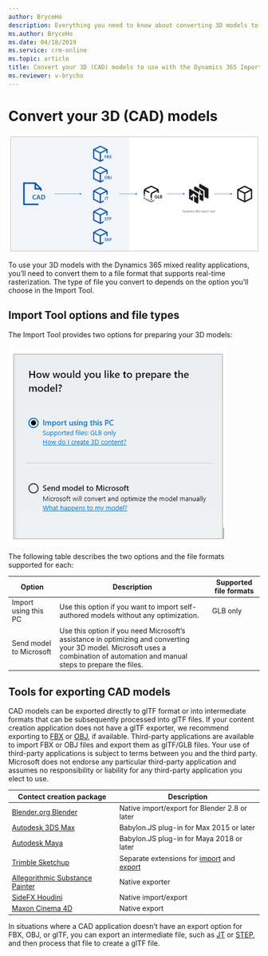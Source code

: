 ```yaml
---
author: BryceHo
description: Everything you need to know about converting 3D models to use with the Dynamics 365 Import Tool (Preview)
ms.author: BryceHo
ms.date: 04/18/2019
ms.service: crm-online
ms.topic: article
title: Convert your 3D (CAD) models to use with the Dynamics 365 Import Tool (Preview)
ms.reviewer: v-brycho
---
```


# Convert your 3D (CAD) models

![Convert flow highlighted](media/convert-flow.PNG "Convert flow highlighted") 

To use your 3D models with the Dynamics 365 mixed reality applications, you’ll need to convert them to a file format that supports real-time rasterization. The type of file you convert to depends on the option you’ll choose in the Import Tool.

## Import Tool options and file types

The Import Tool provides two options for preparing your 3D models: 

![Import Tool options](media/import-tool-options.PNG "Import Tool options") 

The following table describes the two options and the file formats supported for each:

|Option|Description|Supported file formats|
|------------|-----------------------------------------------------------------|-----------------------------|
|Import using this PC|Use this option if you want to import self-authored models without any optimization.|GLB only|
|Send model to Microsoft|Use this option if you need Microsoft’s assistance in optimizing and converting your 3D model. Microsoft uses a combination of automation and manual steps to prepare the files. |

## Tools for exporting CAD models

CAD models can be exported directly to glTF format or into intermediate formats that can be subsequently processed into glTF files. If your content creation application does not have a glTF exporter, we recommend exporting to [FBX](https://aka.ms/FBXfileformat) or [OBJ](https://en.wikipedia.org/wiki/Wavefront_.obj_file), if available. Third-party applications are available to import FBX or OBJ files and export them as glTF/GLB files. Your use of third-party applications is subject to terms between you and the third party. Microsoft does not endorse any particular third-party application and assumes no responsibility or liability for any third-party application you elect to use.

|Contect creation package|Description|
|-----------------------------------------------|---------------------------------------------------------------|
[Blender.org Blender](https://aka.ms/Blender_2.8)|Native import/export for Blender 2.8 or later|
[Autodesk 3DS Max](https://aka.ms/BabylonJS_Max2Babylon_Installation)|Babylon.JS plug-in for Max 2015 or later|
[Autodesk Maya](https://aka.ms/BabylonJS_Maya2Babylon_Installation)|Babylon.JS plug-in for Maya 2018 or later|
[Trimble Sketchup](https://aka.ms/SketchUp_glTF_Export)|Separate extensions for [import](https://aka.ms/Sketchupimport) and [export](https://aka.ms/sketchupexport)|
|[Allegorithmic Substance Painter](https://aka.ms/SubstancePainter_glTF_Exporter)|Native exporter|
|[SideFX Houdini](https://aka.ms/Houdini_glTF_Exporter)|Native import/export|
|[Maxon Cinema 4D](https://www.maxon.net/en-us/products/cinema-4d/overview/)|Native export|

In situations where a CAD application doesn’t have an export option for FBX, OBJ, or glTF, you can export an intermediate file, such as [JT](https://aka.ms/Jtfileformat) or [STEP](https://aka.ms/STEPfileformat), and then process that file to create a glTF file. 







